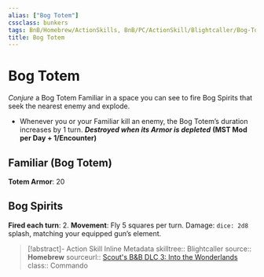 ```yaml
---
alias: ["Bog Totem"]
cssclass: bunkers
tags: BnB/Homebrew/ActionSkills, BnB/PC/ActionSkill/Blightcaller/Bog-Totem
title: Bog Totem
---
```


# Bog Totem
*Conjure* a Bog Totem Familiar in a space you can see to fire Bog Spirits that seek the nearest enemy and explode.
- Whenever you or your Familiar kill an enemy, the Bog Totem’s duration increases by 1 turn.
***Destroyed when its Armor is depleted***
**(MST Mod per Day + 1/Encounter)**

## Familiar (Bog Totem)
**Totem Armor**: 20

## Bog Spirits
**Fired each turn**: 2.
**Movement**: Fly 5 squares per turn.
Damage: `dice: 2d8` splash, matching your equipped gun’s element.

>[!abstract]- Action Skill Inline Metadata
> skilltree:: Blightcaller
> source:: **Homebrew**
> sourceurl:: [Scout's B&B DLC 3: Into the Wonderlands](https://docs.google.com/document/d/1MLOgrWwcLNTnP9PuXrKiLImy7SUh4hXO8arVUAlmdp0/edit)
> class:: Commando
